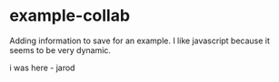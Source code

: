 # example-collab
Adding information to save for an example.  I like javascript because it seems to be very dynamic.

i was here - jarod